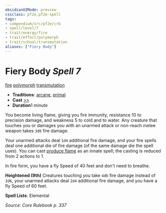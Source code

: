 ```yaml
---
obsidianUIMode: preview
cssclass: pf2e,pf2e-spell
tags:
- compendium/src/pf2e/crb
- spell/level/7
- trait/energy/fire
- trait/effect/polymorph
- trait/school/transmutation
aliases: ["Fiery Body"]
---
```

# Fiery Body *Spell 7*   
[fire](fire.md)  [polymorph](polymorph.md)  [transmutation](transmutation.md)  

- **Traditions**: [arcane](arcane.md), [primal](primal.md)
- **Cast** [>>](chapter-9-playing-the-game.md#Actions "Two-Action") 
- **Duration**1 minute

You become living flame, giving you fire immunity, resistance 10 to precision damage, and weakness 5 to cold and to water. Any creature that touches you or damages you with an unarmed attack or non-reach melee weapon takes `3d6` fire damage.

Your unarmed attacks deal `1d4` additional fire damage, and your fire spells deal one additional die of fire damage (of the same damage die the spell uses). You can cast [produce flame](produce-flame.md) as an innate spell; the casting is reduced from 2 actions to 1.

In fire form, you have a fly Speed of 40 feet and don't need to breathe.

**Heightened (9th)** Creatures touching you take `4d6` fire damage instead of `3d6`, your unarmed attacks deal `2d4` additional fire damage, and you have a fly Speed of 60 feet.

**Spell Lists**: Elemental

*Source: Core Rulebook p. 337*